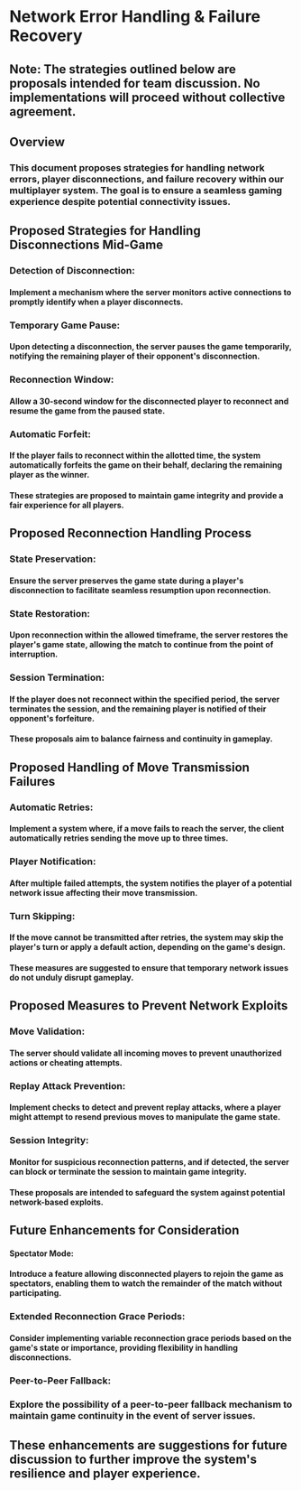 # Network Error Handling & Failure Recovery
## Note: The strategies outlined below are proposals intended for team discussion. No implementations will proceed without collective agreement.

## Overview
   ### This document proposes strategies for handling network errors, player disconnections, and failure recovery within our multiplayer system. The goal is to ensure a seamless gaming experience despite potential connectivity issues.

## Proposed Strategies for Handling Disconnections Mid-Game
   ### Detection of Disconnection:

#### Implement a mechanism where the server monitors active connections to promptly identify when a player disconnects.

### Temporary Game Pause:

#### Upon detecting a disconnection, the server pauses the game temporarily, notifying the remaining player of their opponent's disconnection.

### Reconnection Window:

#### Allow a 30-second window for the disconnected player to reconnect and resume the game from the paused state.

### Automatic Forfeit:

#### If the player fails to reconnect within the allotted time, the system automatically forfeits the game on their behalf, declaring the remaining player as the winner.
#### These strategies are proposed to maintain game integrity and provide a fair experience for all players.

## Proposed Reconnection Handling Process
   ### State Preservation:

#### Ensure the server preserves the game state during a player's disconnection to facilitate seamless resumption upon reconnection.

### State Restoration:

#### Upon reconnection within the allowed timeframe, the server restores the player's game state, allowing the match to continue from the point of interruption.

### Session Termination:

#### If the player does not reconnect within the specified period, the server terminates the session, and the remaining player is notified of their opponent's forfeiture.
#### These proposals aim to balance fairness and continuity in gameplay.

## Proposed Handling of Move Transmission Failures

### Automatic Retries:

#### Implement a system where, if a move fails to reach the server, the client automatically retries sending the move up to three times.

### Player Notification:

#### After multiple failed attempts, the system notifies the player of a potential network issue affecting their move transmission.

### Turn Skipping:

#### If the move cannot be transmitted after retries, the system may skip the player's turn or apply a default action, depending on the game's design.
#### These measures are suggested to ensure that temporary network issues do not unduly disrupt gameplay.

## Proposed Measures to Prevent Network Exploits

### Move Validation:

#### The server should validate all incoming moves to prevent unauthorized actions or cheating attempts.

### Replay Attack Prevention:

#### Implement checks to detect and prevent replay attacks, where a player might attempt to resend previous moves to manipulate the game state.

### Session Integrity:

#### Monitor for suspicious reconnection patterns, and if detected, the server can block or terminate the session to maintain game integrity.
#### These proposals are intended to safeguard the system against potential network-based exploits.

## Future Enhancements for Consideration
   
#### Spectator Mode:

#### Introduce a feature allowing disconnected players to rejoin the game as spectators, enabling them to watch the remainder of the match without participating.

### Extended Reconnection Grace Periods:

#### Consider implementing variable reconnection grace periods based on the game's state or importance, providing flexibility in handling disconnections.

### Peer-to-Peer Fallback:

### Explore the possibility of a peer-to-peer fallback mechanism to maintain game continuity in the event of server issues.

## These enhancements are suggestions for future discussion to further improve the system's resilience and player experience.